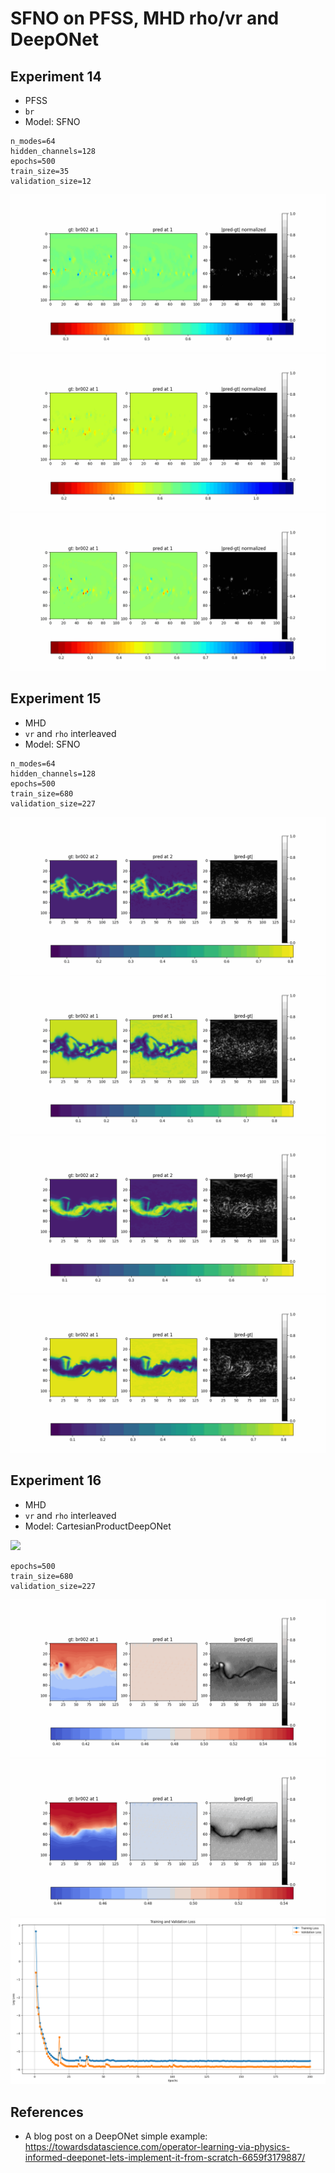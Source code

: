 # SFNO on PFSS, MHD rho/vr and DeepONet

## Experiment 14

- PFSS
- `br`
- Model: SFNO

```
n_modes=64
hidden_channels=128
epochs=500
train_size=35
validation_size=12
```

<img src="resources/week_16/exp_14_1.gif">
<img src="resources/week_16/exp_14_2.gif">
<img src="resources/week_16/exp_14_3.gif">

## Experiment 15

- MHD
- `vr` and `rho` interleaved
- Model: SFNO

```
n_modes=64
hidden_channels=128
epochs=500
train_size=680
validation_size=227
```

<img src="resources/week_16/exp_15_1_rho.gif">
<img src="resources/week_16/exp_15_1_v.gif">

<img src="resources/week_16/exp_15_2_rho.gif">
<img src="resources/week_16/exp_15_2_v.gif">

## Experiment 16

- MHD
- `vr` and `rho` interleaved
- Model: CartesianProductDeepONet

<img src="https://www.mdpi.com/algorithms/algorithms-15-00325/article_deploy/html/images/algorithms-15-00325-g001.png">

```
epochs=500
train_size=680
validation_size=227
```

<img src="resources/week_16/exp_16_1.gif">
<img src="resources/week_16/exp_16_2.gif">
<img src="resources/week_16/exp_16_loss.png">



## References
- A blog post on a DeepONet simple example: https://towardsdatascience.com/operator-learning-via-physics-informed-deeponet-lets-implement-it-from-scratch-6659f3179887/